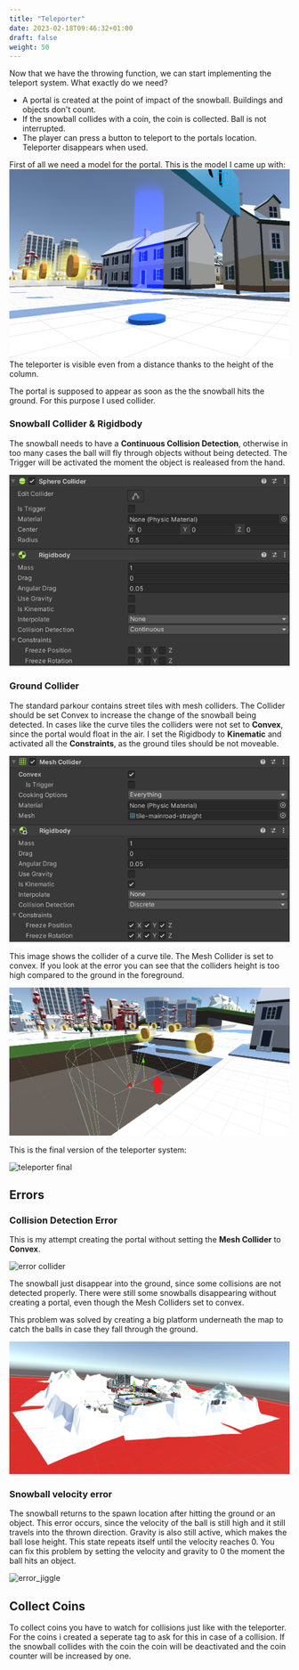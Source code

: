```yaml
---
title: "Teleporter"
date: 2023-02-18T09:46:32+01:00
draft: false
weight: 50
---
```


Now that we have the throwing function, we can start implementing the teleport system.
What exactly do we need?

* A portal is created at the point of impact of the snowball. Buildings and objects don't count.
* If the snowball collides with a coin, the coin is collected. Ball is not interrupted.
* The player can press a button to teleport to the portals location. Teleporter disappears when used.

First of all we need a model for the portal. This is the model I came up with:<br>
![teleporter](https://raw.githubusercontent.com/Lithanel/Lithanel_page/master/images/teleporter/teleporter.png)<br>
The teleporter is visible even from a distance thanks to the height of the column.

The portal is supposed to appear as soon as the the snowball hits the ground. For this purpose I used collider.

### Snowball Collider & Rigidbody
The snowball needs to have a **Continuous Collision Detection**, otherwise in too many cases the ball will fly through objects without being detected.
The Trigger will be activated the moment the object is realeased from the hand.<br>

![snowball collider](https://raw.githubusercontent.com/Lithanel/Lithanel_page/master/images/teleporter/ball_collider.png)<br>

### Ground Collider
The standard parkour contains street tiles with mesh colliders. The Collider should be set Convex to increase the change of the snowball being detected.
In cases like the curve tiles the colliders were not set to **Convex**, since the portal would float in the air.
I set the Rigidbody to **Kinematic** and activated all the **Constraints**, as the ground tiles should be not moveable. <br>

![street collider](https://raw.githubusercontent.com/Lithanel/Lithanel_page/master/images/teleporter/street_collider.png)<br>

This image shows the collider of a curve tile. The Mesh Collider is set to convex. 
If you look at the error you can see that the colliders height is too high compared to the ground in the foreground.<br>

![convex collider](https://raw.githubusercontent.com/Lithanel/Lithanel_page/master/images/teleporter/convex_collider.png)<br>

This is the final version of the teleporter system:<br>

![teleporter final](https://raw.githubusercontent.com/Lithanel/Lithanel_page/master/images/teleporter/teleporter_final.gif)<br>

## Errors
### Collision Detection Error
This is my attempt creating the portal without setting the **Mesh Collider** to **Convex**.<br>

![error collider](https://raw.githubusercontent.com/Lithanel/Lithanel_page/master/images/teleporter/error_convex.gif)<br>

The snowball just disappear into the ground, since some collisions are not detected properly.
There were still some snowballs disappearing without creating a portal, even though the Mesh Colliders set to convex.

This problem was solved by creating a big platform underneath the map to catch the balls in case they fall through the ground.<br>

![platform](https://raw.githubusercontent.com/Lithanel/Lithanel_page/master/images/teleporter/platform.png)<br>

### Snowball velocity error

The snowball returns to the spawn location after hitting the ground or an object. 
This error occurs, since the velocity of the ball is still high and it still travels into the thrown direction.
Gravity is also still active, which makes the ball lose height. This state repeats itself until the velocity reaches 0.
You can fix this problem by setting the velocity and gravity to 0 the moment the ball hits an object.<br>

![error_jiggle](https://raw.githubusercontent.com/Lithanel/Lithanel_page/master/images/teleporter/error_jiggle.gif)<br>

## Collect Coins

To collect coins you have to watch for collisions just like with the teleporter.
For the coins i created a seperate tag to ask for this in case of a collision.
If the snowball collides with the coin the coin will be deactivated and the coin counter will be increased by one.